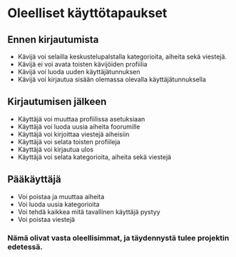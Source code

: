 # Oleelliset käyttötapaukset

## Ennen kirjautumista
* Kävijä voi selailla keskustelupalstalla kategorioita, aiheita sekä viestejä.
* Kävijä ei voi avata toisten kävijöiden profiilia
* Kävijä voi luoda uuden käyttäjätunnuksen
* Kävijä voi kirjautua sisään olemassa olevalla käyttäjätunnuksella

## Kirjautumisen jälkeen
* Käyttäjä voi muuttaa profiilissa asetuksiaan
* Käyttäjä voi luoda uusia aiheita foorumille
* Käyttäjä voi kirjoittaa viestejä aiheisiin
* Käyttäjä voi selata toisten profiileja
* Käyttäjä voi kirjautua ulos
* Käyttäjä voi selata kategorioita, aiheita sekä viestejä

## Pääkäyttäjä
* Voi poistaa ja muuttaa aiheita
* Voi luoda uusia kategorioita
* Voi tehdä kaikkea mitä tavallinen käyttäjä pystyy
* Voi poistaa viestejä

### Nämä olivat vasta oleellisimmat, ja täydennystä tulee projektin edetessä.
